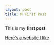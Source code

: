 ```yaml
---
layout: post
title: M First Post
---
```


This is my **first post**.

[Here's a website I like](http://seriouseats.com)
